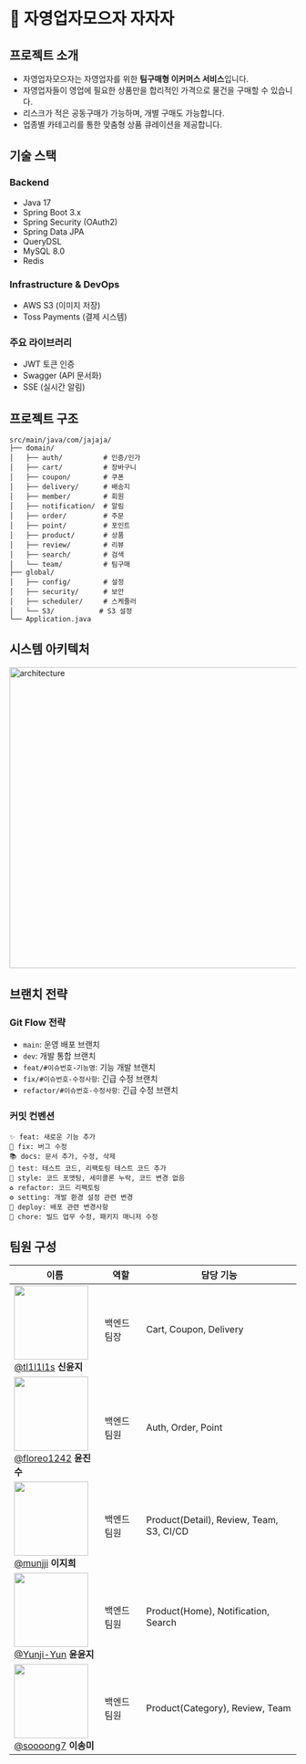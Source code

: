 # 🛒 자영업자모으자 자자자

## 프로젝트 소개

- 자영업자모으자는 자영업자를 위한 **팀구매형 이커머스 서비스**입니다.
- 자영업자들이 영업에 필요한 상품만을 합리적인 가격으로 물건을 구매할 수 있습니다.
- 리스크가 적은 공동구매가 가능하며, 개별 구매도 가능합니다.
- 업종별 카테고리를 통한 맞춤형 상품 큐레이션을 제공합니다.


## 기술 스택

### Backend
- Java 17
- Spring Boot 3.x
- Spring Security (OAuth2)
- Spring Data JPA
- QueryDSL
- MySQL 8.0
- Redis

### Infrastructure & DevOps
- AWS S3 (이미지 저장)
- Toss Payments (결제 시스템)

### 주요 라이브러리
- JWT 토큰 인증
- Swagger (API 문서화)
- SSE (실시간 알림)


## 프로젝트 구조

```
src/main/java/com/jajaja/
├── domain/
│   ├── auth/          # 인증/인가
│   ├── cart/          # 장바구니
│   ├── coupon/        # 쿠폰
│   ├── delivery/      # 배송지
│   ├── member/        # 회원
│   ├── notification/  # 알림
│   ├── order/         # 주문
│   ├── point/         # 포인트
│   ├── product/       # 상품
│   ├── review/        # 리뷰
│   ├── search/        # 검색
│   └── team/          # 팀구매
├── global/
│   ├── config/        # 설정
│   ├── security/      # 보안
│   ├── scheduler/     # 스케줄러
│   └── S3/           # S3 설정
└── Application.java
```


## 시스템 아키텍처
<img width="1095" height="528" alt="architecture" src="https://github.com/user-attachments/assets/bae2a6a9-f726-4683-bec8-b3d1346f01ec" />


## 브랜치 전략

### Git Flow 전략
- `main`: 운영 배포 브랜치
- `dev`: 개발 통합 브랜치
- `feat/#이슈번호-기능명`: 기능 개발 브랜치
- `fix/#이슈번호-수정사항`: 긴급 수정 브랜치
- `refactor/#이슈번호-수정사항`: 긴급 수정 브랜치

### 커밋 컨벤션
```
✨ feat: 새로운 기능 추가
🐛 fix: 버그 수정
📚 docs: 문서 추가, 수정, 삭제
🧪 test: 테스트 코드, 리팩토링 테스트 코드 추가
💄 style: 코드 포맷팅, 세미콜론 누락, 코드 변경 없음
♻️ refactor: 코드 리팩토링
⚙️ setting: 개발 환경 설정 관련 변경
🚀 deploy: 배포 관련 변경사항
🧹 chore: 빌드 업무 수정, 패키지 매니저 수정
```



## 팀원 구성

| 이름                                                                                                                                               | 역할      | 담당 기능                          |
|--------------------------------------------------------------------------------------------------------------------------------------------------|-------------|------------------------------------|
| [<img src="https://avatars.githubusercontent.com/u/96182623?v=4" height=130 width=130> <br/> @tl1l1l1s](https://github.com/tl1l1l1s) **신윤지**     | 백엔드 팀장  | Cart, Coupon, Delivery               |
| [<img src="https://avatars.githubusercontent.com/u/51525934?v=4" height=130 width=130> <br/> @floreo1242](https://github.com/floreo1242) **윤진수** | 백엔드 팀원  | Auth, Order, Point                       |
| [<img src="https://avatars.githubusercontent.com/u/129031670?v=4" height=130 width=130> <br/> @munjji](https://github.com/munjji) **이지희**        | 백엔드 팀원  | Product(Detail), Review, Team, S3, CI/CD |
| [<img src="https://avatars.githubusercontent.com/u/126665882?v=4" height=130 width=130> <br/> @Yunji-Yun](https://github.com/Yunji-Yun) **윤윤지**  | 백엔드 팀원   | Product(Home), Notification, Search      |
| [<img src="https://avatars.githubusercontent.com/u/145523888?v=4" height=130 width=130> <br/> @soooong7](https://github.com/soooong7) **이송미**    | 백엔드 팀원   | Product(Category), Review, Team          |

